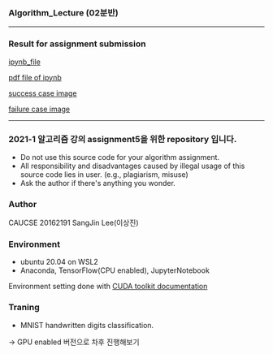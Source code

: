 ### Algorithm_Lecture (02분반)
---
### Result for assignment submission

[ipynb_file](./test.ipynb)  

[pdf file of ipynb](./)  

[success case image](./success_case.png)  

[failure case image](./failure_case.png)  

---
### 2021-1 알고리즘 강의 assignment5을 위한 repository 입니다.
* Do not use this source code for your algorithm assignment.
* All responsibility and disadvantages caused by illegal usage of this source code lies in user. (e.g., plagiarism, misuse)
* Ask the author if there's anything you wonder.

### Author
CAUCSE 20162191 SangJin Lee(이상진)

### Environment
- ubuntu 20.04 on WSL2
- Anaconda, TensorFlow(CPU enabled), JupyterNotebook

Environment setting done with
[CUDA toolkit documentation](https://docs.nvidia.com/cuda/wsl-user-guide/index.html)

### Traning
- MNIST handwritten digits classification.

-> GPU enabled 버전으로 차후 진행해보기
